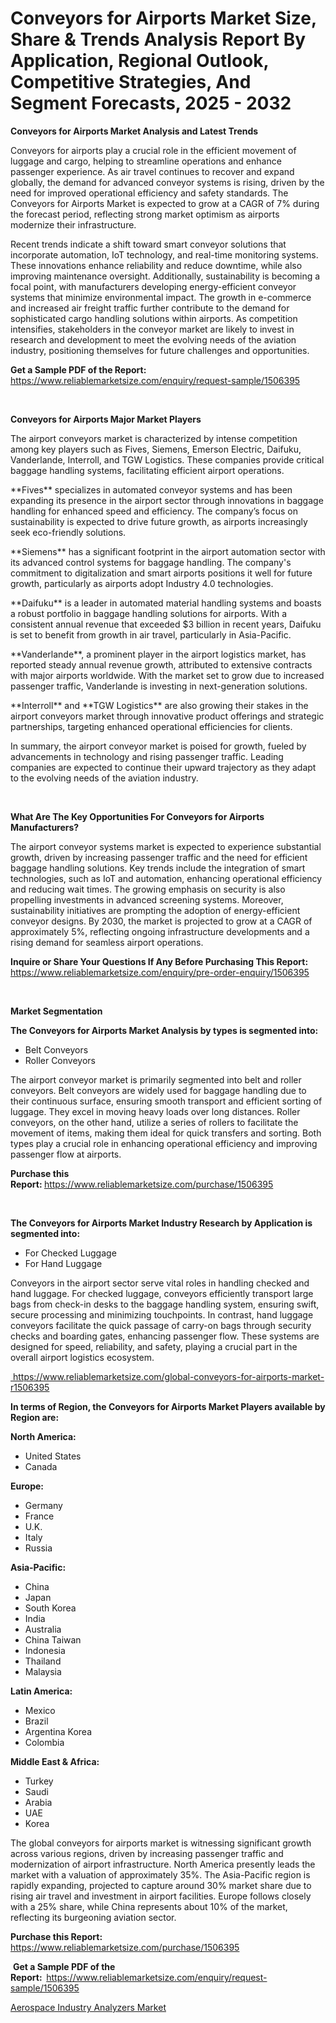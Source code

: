 <p><h1>Conveyors for Airports Market Size, Share & Trends Analysis Report By Application, Regional Outlook, Competitive Strategies, And Segment Forecasts, 2025 - 2032</h1></p><p><strong>Conveyors for Airports Market Analysis and Latest Trends</strong></p>
<p><p>Conveyors for airports play a crucial role in the efficient movement of luggage and cargo, helping to streamline operations and enhance passenger experience. As air travel continues to recover and expand globally, the demand for advanced conveyor systems is rising, driven by the need for improved operational efficiency and safety standards. The Conveyors for Airports Market is expected to grow at a CAGR of 7% during the forecast period, reflecting strong market optimism as airports modernize their infrastructure.</p><p>Recent trends indicate a shift toward smart conveyor solutions that incorporate automation, IoT technology, and real-time monitoring systems. These innovations enhance reliability and reduce downtime, while also improving maintenance oversight. Additionally, sustainability is becoming a focal point, with manufacturers developing energy-efficient conveyor systems that minimize environmental impact. The growth in e-commerce and increased air freight traffic further contribute to the demand for sophisticated cargo handling solutions within airports. As competition intensifies, stakeholders in the conveyor market are likely to invest in research and development to meet the evolving needs of the aviation industry, positioning themselves for future challenges and opportunities.</p></p>
<p><strong>Get a Sample PDF of the Report:&nbsp;</strong> <a href="https://www.reliablemarketsize.com/enquiry/request-sample/1506395?utm_campaign=2996&utm_medium=2&utm_source=Github&utm_content=ia&utm_term=23032025&utm_id=conveyors-for-airports">https://www.reliablemarketsize.com/enquiry/request-sample/1506395</a></p>
<p>&nbsp;</p>
<p><strong>Conveyors for Airports Major Market Players</strong></p>
<p><p>The airport conveyors market is characterized by intense competition among key players such as Fives, Siemens, Emerson Electric, Daifuku, Vanderlande, Interroll, and TGW Logistics. These companies provide critical baggage handling systems, facilitating efficient airport operations.</p><p>**Fives** specializes in automated conveyor systems and has been expanding its presence in the airport sector through innovations in baggage handling for enhanced speed and efficiency. The company’s focus on sustainability is expected to drive future growth, as airports increasingly seek eco-friendly solutions.</p><p>**Siemens** has a significant footprint in the airport automation sector with its advanced control systems for baggage handling. The company's commitment to digitalization and smart airports positions it well for future growth, particularly as airports adopt Industry 4.0 technologies.</p><p>**Daifuku** is a leader in automated material handling systems and boasts a robust portfolio in baggage handling solutions for airports. With a consistent annual revenue that exceeded $3 billion in recent years, Daifuku is set to benefit from growth in air travel, particularly in Asia-Pacific.</p><p>**Vanderlande**, a prominent player in the airport logistics market, has reported steady annual revenue growth, attributed to extensive contracts with major airports worldwide. With the market set to grow due to increased passenger traffic, Vanderlande is investing in next-generation solutions.</p><p>**Interroll** and **TGW Logistics** are also growing their stakes in the airport conveyors market through innovative product offerings and strategic partnerships, targeting enhanced operational efficiencies for clients.</p><p>In summary, the airport conveyor market is poised for growth, fueled by advancements in technology and rising passenger traffic. Leading companies are expected to continue their upward trajectory as they adapt to the evolving needs of the aviation industry.</p></p>
<p>&nbsp;</p>
<p><strong>What Are The Key Opportunities For Conveyors for Airports Manufacturers?</strong></p>
<p><p>The airport conveyor systems market is expected to experience substantial growth, driven by increasing passenger traffic and the need for efficient baggage handling solutions. Key trends include the integration of smart technologies, such as IoT and automation, enhancing operational efficiency and reducing wait times. The growing emphasis on security is also propelling investments in advanced screening systems. Moreover, sustainability initiatives are prompting the adoption of energy-efficient conveyor designs. By 2030, the market is projected to grow at a CAGR of approximately 5%, reflecting ongoing infrastructure developments and a rising demand for seamless airport operations.</p></p>
<p><strong>Inquire or Share Your Questions If Any Before Purchasing This Report:</strong> <a href="https://www.reliablemarketsize.com/enquiry/pre-order-enquiry/1506395?utm_campaign=2996&utm_medium=2&utm_source=Github&utm_content=ia&utm_term=23032025&utm_id=conveyors-for-airports">https://www.reliablemarketsize.com/enquiry/pre-order-enquiry/1506395</a></p>
<p>&nbsp;</p>
<p><strong>Market Segmentation</strong></p>
<p><strong>The Conveyors for Airports Market Analysis by types is segmented into:</strong></p>
<p><ul><li>Belt Conveyors</li><li>Roller Conveyors</li></ul></p>
<p><p>The airport conveyor market is primarily segmented into belt and roller conveyors. Belt conveyors are widely used for baggage handling due to their continuous surface, ensuring smooth transport and efficient sorting of luggage. They excel in moving heavy loads over long distances. Roller conveyors, on the other hand, utilize a series of rollers to facilitate the movement of items, making them ideal for quick transfers and sorting. Both types play a crucial role in enhancing operational efficiency and improving passenger flow at airports.</p></p>
<p><strong>Purchase this Report:&nbsp;</strong><a href="https://www.reliablemarketsize.com/purchase/1506395?utm_campaign=2996&utm_medium=2&utm_source=Github&utm_content=ia&utm_term=23032025&utm_id=conveyors-for-airports">https://www.reliablemarketsize.com/purchase/1506395</a></p>
<p>&nbsp;</p>
<p><strong>The Conveyors for Airports Market Industry Research by Application is segmented into:</strong></p>
<p><ul><li>For Checked Luggage</li><li>For Hand Luggage</li></ul></p>
<p><p>Conveyors in the airport sector serve vital roles in handling checked and hand luggage. For checked luggage, conveyors efficiently transport large bags from check-in desks to the baggage handling system, ensuring swift, secure processing and minimizing touchpoints. In contrast, hand luggage conveyors facilitate the quick passage of carry-on bags through security checks and boarding gates, enhancing passenger flow. These systems are designed for speed, reliability, and safety, playing a crucial part in the overall airport logistics ecosystem.</p></p>
<p><a href="https://www.reliablemarketsize.com/global-conveyors-for-airports-market-r1506395?utm_campaign=2996&utm_medium=2&utm_source=Github&utm_content=ia&utm_term=23032025&utm_id=conveyors-for-airports">&nbsp;https://www.reliablemarketsize.com/global-conveyors-for-airports-market-r1506395</a></p>
<p><strong>In terms of Region, the Conveyors for Airports Market Players available by Region are:</strong></p>
<p>
    <p> <strong> North America: </strong>
        <ul>
            <li>United States</li>
            <li>Canada</li>
        </ul>
        </p> 
    <p> <strong> Europe: </strong>
        <ul>
            <li>Germany</li>
            <li>France</li>
            <li>U.K.</li>
            <li>Italy</li>
            <li>Russia</li>
        </ul>
        </p> 
    <p> <strong> Asia-Pacific: </strong>
        <ul>
            <li>China</li>
            <li>Japan</li>
            <li>South Korea</li>
            <li>India</li>
            <li>Australia</li>
            <li>China Taiwan</li>
            <li>Indonesia</li>
            <li>Thailand</li>
            <li>Malaysia</li>
        </ul>
        </p> 
    <p> <strong> Latin America: </strong>
        <ul>
            <li>Mexico</li>
            <li>Brazil</li>
            <li>Argentina Korea</li>
            <li>Colombia</li>
        </ul>
        </p> 
    <p> <strong> Middle East & Africa: </strong>
        <ul>
            <li>Turkey</li>
            <li>Saudi</li>
            <li>Arabia</li>
            <li>UAE</li>
            <li>Korea</li>
        </ul>
    </p>
    </p>
<p><p>The global conveyors for airports market is witnessing significant growth across various regions, driven by increasing passenger traffic and modernization of airport infrastructure. North America presently leads the market with a valuation of approximately 35%. The Asia-Pacific region is rapidly expanding, projected to capture around 30% market share due to rising air travel and investment in airport facilities. Europe follows closely with a 25% share, while China represents about 10% of the market, reflecting its burgeoning aviation sector.</p></p>
<p><strong>Purchase this Report: </strong><a href="https://www.reliablemarketsize.com/purchase/1506395?utm_campaign=2996&utm_medium=2&utm_source=Github&utm_content=ia&utm_term=23032025&utm_id=conveyors-for-airports">https://www.reliablemarketsize.com/purchase/1506395</a></p>
<p>&nbsp;<strong>Get a Sample PDF of the Report:&nbsp;&nbsp;</strong><a href="https://www.reliablemarketsize.com/enquiry/request-sample/1506395?utm_campaign=2996&utm_medium=2&utm_source=Github&utm_content=ia&utm_term=23032025&utm_id=conveyors-for-airports">https://www.reliablemarketsize.com/enquiry/request-sample/1506395</a></p>
<p><strong></strong></p>
<p><p><a href="https://github.com/akermigarib/Market-Research-Report-List-1/blob/main/aerospace-industry-analyzers-market.md?utm_campaign=2996&utm_medium=2&utm_source=Github&utm_content=ia&utm_term=23032025&utm_id=conveyors-for-airports">Aerospace Industry Analyzers Market</a></p></p>
